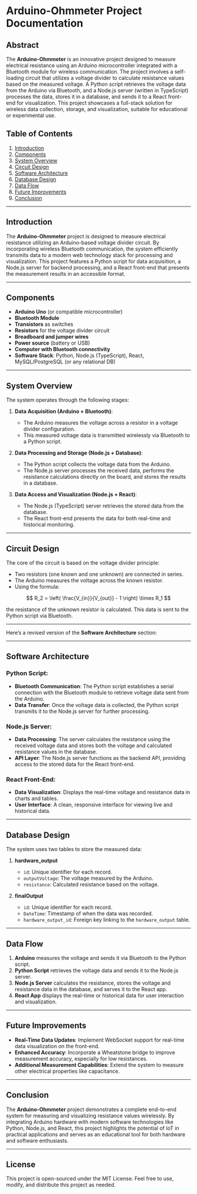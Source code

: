 # Arduino-Ohmmeter Project Documentation

## Abstract
The **Arduino-Ohmmeter** is an innovative project designed to measure electrical resistance using an Arduino microcontroller integrated with a Bluetooth module for wireless communication. The project involves a self-loading circuit that utilizes a voltage divider to calculate resistance values based on the measured voltage. A Python script retrieves the voltage data from the Arduino via Bluetooth, and a Node.js server (written in TypeScript) processes the data, stores it in a database, and sends it to a React front-end for visualization. This project showcases a full-stack solution for wireless data collection, storage, and visualization, suitable for educational or experimental use.

## Table of Contents
1. [Introduction](#introduction)
2. [Components](#components)
3. [System Overview](#system-overview)
4. [Circuit Design](#circuit-design)
5. [Software Architecture](#software-architecture)
6. [Database Design](#database-design)
7. [Data Flow](#data-flow)
8. [Future Improvements](#future-improvements)
9. [Conclusion](#conclusion)

---

## Introduction
The **Arduino-Ohmmeter** project is designed to measure electrical resistance utilizing an Arduino-based voltage divider circuit. By incorporating wireless Bluetooth communication, the system efficiently transmits data to a modern web technology stack for processing and visualization. This project features a Python script for data acquisition, a Node.js server for backend processing, and a React front-end that presents the measurement results in an accessible format.

---

## Components
- **Arduino Uno** (or compatible microcontroller)
- **Bluetooth Module** 
- **Transistors** as switches
- **Resistors** for the voltage divider circuit
- **Breadboard and jumper wires**
- **Power source** (battery or USB)
- **Computer with Bluetooth connectivity**
- **Software Stack**: Python, Node.js (TypeScript), React, MySQL/PostgreSQL (or any relational DB)

---


## System Overview

The system operates through the following stages:

1. **Data Acquisition (Arduino + Bluetooth)**:
   - The Arduino measures the voltage across a resistor in a voltage divider configuration.
   - This measured voltage data is transmitted wirelessly via Bluetooth to a Python script.

2. **Data Processing and Storage (Node.js + Database)**:
   - The Python script collects the voltage data from the Arduino.
   - The Node.js server processes the received data, performs the resistance calculations directly on the board, and stores the results in a database.

3. **Data Access and Visualization (Node.js + React)**:
   - The Node.js (TypeScript) server retrieves the stored data from the database.
   - The React front-end presents the data for both real-time and historical monitoring.

---
## Circuit Design
The core of the circuit is based on the voltage divider principle:
- Two resistors (one known and one unknown) are connected in series.
- The Arduino measures the voltage across the known resistor.
- Using the formula:

$$
R_2 = \left( \frac{V_{in}}{V_{out}} - 1 \right) \times R_1
$$


  the resistance of the unknown resistor is calculated. This data is sent to the Python script via Bluetooth.

---

Here’s a revised version of the **Software Architecture** section:

---

## Software Architecture

### Python Script:
- **Bluetooth Communication**: The Python script establishes a serial connection with the Bluetooth module to retrieve voltage data sent from the Arduino.
- **Data Transfer**: Once the voltage data is collected, the Python script transmits it to the Node.js server for further processing.

### Node.js Server:
- **Data Processing**: The server calculates the resistance using the received voltage data and stores both the voltage and calculated resistance values in the database.
- **API Layer**: The Node.js server functions as the backend API, providing access to the stored data for the React front-end.


### React Front-End:
- **Data Visualization**: Displays the real-time voltage and resistance data in charts and tables.
- **User Interface**: A clean, responsive interface for viewing live and historical data.

---

## Database Design
The system uses two tables to store the measured data:

1. **hardware_output**
   - `id`: Unique identifier for each record.
   - `outputVoltage`: The voltage measured by the Arduino.
   - `resistance`: Calculated resistance based on the voltage.

2. **finalOutput**
   - `id`: Unique identifier for each record.
   - `DateTime`: Timestamp of when the data was recorded.
   - `hardware_output_id`: Foreign key linking to the `hardware_output` table.

---

## Data Flow
1. **Arduino** measures the voltage and sends it via Bluetooth to the Python script.
2. **Python Script** retrieves the voltage data and sends it to the Node.js server.
3. **Node.js Server** calculates the resistance, stores the voltage and resistance data in the database, and serves it to the React app.
4. **React App** displays the real-time or historical data for user interaction and visualization.

---

## Future Improvements
- **Real-Time Data Updates**: Implement WebSocket support for real-time data visualization on the front-end.
- **Enhanced Accuracy**: Incorporate a Wheatstone bridge to improve measurement accuracy, especially for low resistances.
- **Additional Measurement Capabilities**: Extend the system to measure other electrical properties like capacitance.

---

## Conclusion
The **Arduino-Ohmmeter** project demonstrates a complete end-to-end system for measuring and visualizing resistance values wirelessly. By integrating Arduino hardware with modern software technologies like Python, Node.js, and React, this project highlights the potential of IoT in practical applications and serves as an educational tool for both hardware and software enthusiasts.

---

## License
This project is open-sourced under the MIT License. Feel free to use, modify, and distribute this project as needed.
